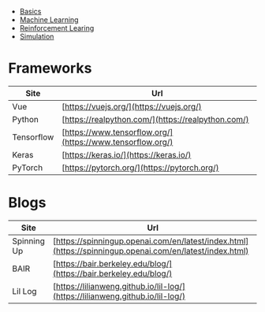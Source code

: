 * [Basics](Docs/basics.md)
* [Machine Learning](Docs/MachineLearning.md)
* [Reinforcement Learing](Docs/ReinforcementLearning.md)
* [Simulation](Docs/Simulation.md)



# Frameworks 

Site      |  Url
--------- |----------
Vue       | [https://vuejs.org/](https://vuejs.org/)
Python    | [https://realpython.com/](https://realpython.com/)
Tensorflow| [https://www.tensorflow.org/](https://www.tensorflow.org/)
Keras     | [https://keras.io/](https://keras.io/)
PyTorch   | [https://pytorch.org/](https://pytorch.org/)



# Blogs

Site      |  Url
--------- |----------
Spinning Up | [https://spinningup.openai.com/en/latest/index.html](https://spinningup.openai.com/en/latest/index.html)
BAIR        | [https://bair.berkeley.edu/blog/](https://bair.berkeley.edu/blog/)
Lil Log     | [https://lilianweng.github.io/lil-log/](https://lilianweng.github.io/lil-log/)
